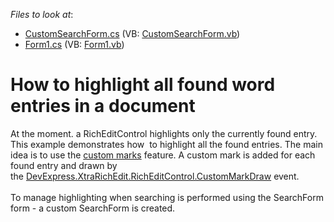 <!-- default file list -->
*Files to look at*:

* [CustomSearchForm.cs](./CS/RichEdit/CustomSearchForm.cs) (VB: [CustomSearchForm.vb](./VB/RichEdit/CustomSearchForm.vb))
* [Form1.cs](./CS/RichEdit/Form1.cs) (VB: [Form1.vb](./VB/RichEdit/Form1.vb))
<!-- default file list end -->
# How to highlight all found word entries in a document 


<p>At the moment. a RichEditControl highlights only the currently found entry. This example demonstrates how  to highlight all the found entries. The main idea is to use the <a href="https://documentation.devexpress.com/#corelibraries/clsDevExpressXtraRichEditAPINativeCustomMarktopic">custom marks</a> feature. A custom mark is added for each found entry and drawn by the <a href="https://documentation.devexpress.com/WindowsForms/DevExpressXtraRichEditRichEditControl_CustomMarkDrawtopic.aspx">DevExpress.XtraRichEdit.RichEditControl.CustomMarkDraw</a> event.<br /><br />To manage highlighting when searching is performed using the SearchForm form - a custom SearchForm is created.  </p>

<br/>


